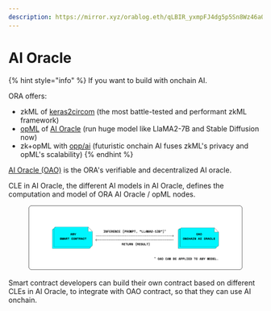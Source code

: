 ```yaml
---
description: https://mirror.xyz/orablog.eth/qLBIR_yxmpFJ4dg5p5Sn8Wz46aQDTG1jCW8myeE7zZ8
---
```


# AI Oracle

{% hint style="info" %}
If you want to build with onchain AI.

ORA offers:

* zkML of [keras2circom](https://github.com/ora-io/keras2circom) (the most battle-tested and performant zkML framework)
* [opML](https://arxiv.org/abs/2401.17555) of [AI Oracle](./) (run huge model like LlaMA2-7B and Stable Diffusion now)
* zk+opML with [opp/ai](https://arxiv.org/abs/2402.15006) (futuristic onchain AI fuses zkML's privacy and opML's scalability)
{% endhint %}

[AI Oracle (OAO)](https://blockworks.co/news/ora-on-chain-oracle-ethereum) is the ORA's verifiable and decentralized AI oracle.

CLE in AI Oracle, the different AI models in AI Oracle, defines the computation and model of ORA AI Oracle / opML nodes.

<figure><img src="../../.gitbook/assets/Group 202.png" alt=""><figcaption></figcaption></figure>

Smart contract developers can build their own contract based on different CLEs in AI Oracle, to integrate with OAO contract, so that they can use AI onchain.
